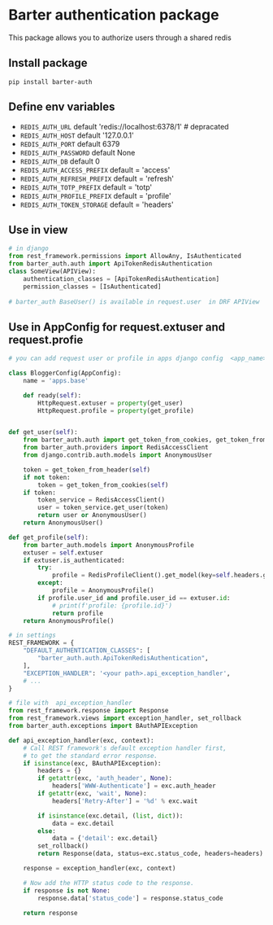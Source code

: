 # Barter authentication package

This package allows you to authorize users through a shared redis

## Install package
```shell
pip install barter-auth
```

## Define env variables

- `REDIS_AUTH_URL` default 'redis://localhost:6378/1' # depracated
- `REDIS_AUTH_HOST` default '127.0.0.1'
- `REDIS_AUTH_PORT` default 6379
- `REDIS_AUTH_PASSWORD` default None
- `REDIS_AUTH_DB` default 0
- `REDIS_AUTH_ACCESS_PREFIX` default = 'access'
- `REDIS_AUTH_REFRESH_PREFIX` default = 'refresh'
- `REDIS_AUTH_TOTP_PREFIX` default = 'totp'
- `REDIS_AUTH_PROFILE_PREFIX` default = 'profile'
- `REDIS_AUTH_TOKEN_STORAGE` default = 'headers'

## Use in view

```python
# in django 
from rest_framework.permissions import AllowAny, IsAuthenticated
from barter_auth.auth import ApiTokenRedisAuthentication
class SomeView(APIView):
    authentication_classes = [ApiTokenRedisAuthentication]
    permission_classes = [IsAuthenticated]
    
# barter_auth BaseUser() is available in request.user  in DRF APIView 

```
## Use in AppConfig   for  request.extuser  and  request.profie
```python
# you can add request user or profile in apps django config  <app_name>.apps.py

class BloggerConfig(AppConfig):
    name = 'apps.base'

    def ready(self):
        HttpRequest.extuser = property(get_user)
        HttpRequest.profile = property(get_profile)


def get_user(self):
    from barter_auth.auth import get_token_from_cookies, get_token_from_header
    from barter_auth.providers import RedisAccessClient
    from django.contrib.auth.models import AnonymousUser

    token = get_token_from_header(self)
    if not token:
        token = get_token_from_cookies(self)
    if token:
        token_service = RedisAccessClient()
        user = token_service.get_user(token)
        return user or AnonymousUser()
    return AnonymousUser()

def get_profile(self):
    from barter_auth.models import AnonymousProfile
    extuser = self.extuser
    if extuser.is_authenticated:
        try:
            profile = RedisProfileClient().get_model(key=self.headers.get('Profile'))
        except:
            profile = AnonymousProfile()
        if profile.user_id and profile.user_id == extuser.id:
            # print(f'profile: {profile.id}')
            return profile
    return AnonymousProfile()

```


```python
# in settings
REST_FRAMEWORK = {
    "DEFAULT_AUTHENTICATION_CLASSES": [
        "barter_auth.auth.ApiTokenRedisAuthentication",
    ],
    "EXCEPTION_HANDLER": '<your path>.api_exception_handler',
    # ...
}

# file with  api_exception_handler
from rest_framework.response import Response
from rest_framework.views import exception_handler, set_rollback
from barter_auth.exceptions import BAuthAPIException

def api_exception_handler(exc, context):
    # Call REST framework's default exception handler first,
    # to get the standard error response.
    if isinstance(exc, BAuthAPIException):
        headers = {}
        if getattr(exc, 'auth_header', None):
            headers['WWW-Authenticate'] = exc.auth_header
        if getattr(exc, 'wait', None):
            headers['Retry-After'] = '%d' % exc.wait

        if isinstance(exc.detail, (list, dict)):
            data = exc.detail
        else:
            data = {'detail': exc.detail}
        set_rollback()
        return Response(data, status=exc.status_code, headers=headers)

    response = exception_handler(exc, context)

    # Now add the HTTP status code to the response.
    if response is not None:
        response.data['status_code'] = response.status_code

    return response

```
